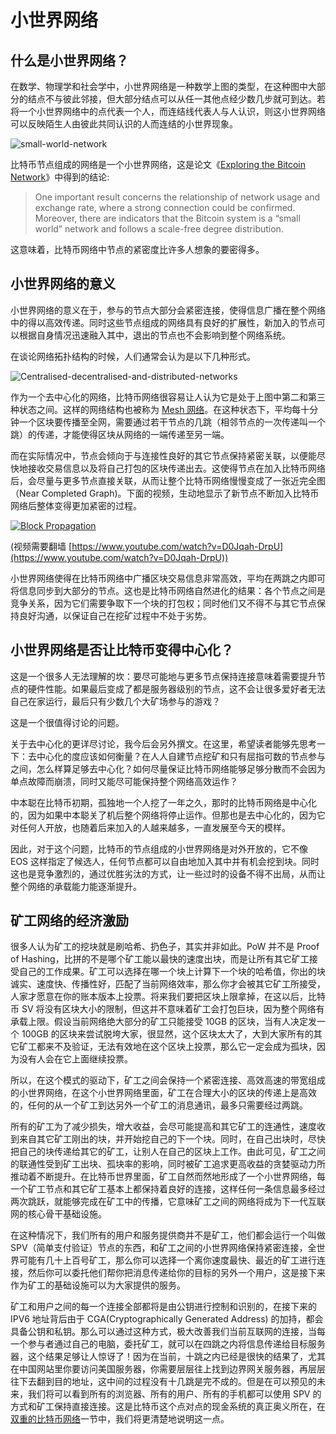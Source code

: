 # 小世界网络

## 什么是小世界网络？

在数学、物理学和社会学中，小世界网络是一种数学上图的类型，在这种图中大部分的结点不与彼此邻接，但大部分结点可以从任一其他点经少数几步就可到达。若将一个小世界网络中的点代表一个人，而连结线代表人与人认识，则这小世界网络可以反映陌生人由彼此共同认识的人而连结的小世界现象。

![small-world-network](https://i1375.photobucket.com/albums/ag455/imcoddy/bitcoin/small-world-network_zpspsjygfkn.png)

比特币节点组成的网络是一个小世界网络，这是论文《[Exploring the Bitcoin Network](https://www.researchgate.net/publication/262562539_Exploring_the_Bitcoin_Network)》中得到的结论:

> One important result concerns the relationship of network usage and exchange rate, where a strong connection could be confirmed. Moreover, there are indicators that the Bitcoin system is a “small world” network and follows a scale-free degree distribution.

这意味着，比特币网络中节点的紧密度比许多人想象的要密得多。

## 小世界网络的意义

小世界网络的意义在于，参与的节点大部分会紧密连接，使得信息广播在整个网络中的得以高效传递。同时这些节点组成的网络具有良好的扩展性，新加入的节点可以根据自身情况迅速融入其中，退出的节点也不会影响到整个网络系统。

在谈论网络拓扑结构的时候，人们通常会认为是以下几种形式。

![Centralised-decentralised-and-distributed-networks](https://i1375.photobucket.com/albums/ag455/imcoddy/bitcoin/Centralised-decentralised-and-distributed-networks-Baran-in-Barabasi-2003_zpsxnpqulzx.png)

作为一个去中心化的网络，比特币网络很容易让人认为它是处于上图中第二和第三种状态之间。这样的网络结构也被称为 [Mesh 网络](https://en.wikipedia.org/wiki/Mesh_networking)。在这种状态下，平均每十分钟一个区块要传播至全网，需要通过若干节点的几跳（相邻节点的一次传递叫一个跳）的传递，才能使得区块从网络的一端传递至另一端。

而在实际情况中，节点会倾向于与连接性良好的其它节点保持紧密关联，以便能尽快地接收交易信息以及将自己打包的区块传递出去。这使得节点在加入比特币网络后，会尽量与更多节点直接关联，从而让整个比特币网络慢慢变成了一张近完全图（Near Completed Graph)。下面的视频，生动地显示了新节点不断加入比特币网络后整体变得更加紧密的过程。

[![Block Propagation](https://img.youtube.com/vi/D0Jqah-DrpU/0.jpg)](https://www.youtube.com/watch?v=D0Jqah-DrpU)

(视频需要翻墙 [https://www.youtube.com/watch?v=D0Jqah-DrpU](https://www.youtube.com/watch?v=D0Jqah-DrpU))

小世界网络使得在比特币网络中广播区块交易信息非常高效，平均在两跳之内即可将信息同步到大部分的节点。这也是比特币网络自然进化的结果：各个节点之间是竞争关系，因为它们需要争取下一个块的打包权；同时他们又不得不与其它节点保持良好沟通，以保证自己在挖矿过程中不处于劣势。

## 小世界网络是否让比特币变得中心化？

这是一个很多人无法理解的坎：要尽可能地与更多节点保持连接意味着需要提升节点的硬件性能。如果最后变成了都是服务器级别的节点，这不会让很多爱好者无法自己在家运行，最后只有少数几个大矿场参与的游戏？

这是一个很值得讨论的问题。

关于去中心化的更详尽讨论，我今后会另外撰文。在这里，希望读者能够先思考一下：去中心化的度应该如何衡量？在人人自建节点挖矿和只有屈指可数的节点参与之间，怎么样算足够去中心化？如何尽量保证比特币网络能够足够分散而不会因为单点故障而崩溃，同时又能尽可能保持整个网络高效运作？

中本聪在比特币初期，孤独地一个人挖了一年之久，那时的比特币网络是中心化的，因为如果中本聪关了机后整个网络将停止运作。但那也是去中心化的，因为它对任何人开放，也随着后来加入的人越来越多，一直发展至今天的模样。

因此，对于这个问题，比特币的节点组成的小世界网络是对外开放的，它不像 EOS 这样指定了候选人，任何节点都可以自由地加入其中并有机会挖到块。同时这也是竞争激烈的，通过优胜劣汰的方式，让一些过时的设备不得不出局，从而让整个网络的承载能力能逐渐提升。

## 矿工网络的经济激励

很多人认为矿工的挖块就是刷哈希、扔色子，其实并非如此。PoW 并不是 Proof of Hashing，比拼的不是哪个矿工能以最快的速度出块，而是让所有其它矿工接受自己的工作成果。矿工可以选择在哪一个块上计算下一个块的哈希值，你出的块诚实、速度快、传播性好，匹配了当前网络效率，那么你才会被其它矿工所接受，人家才愿意在你的账本版本上投票。将来我们要把区块上限拿掉，在这以后，比特币 SV 将没有区块大小的限制，但这并不意味着矿工会打包巨块，因为整个网络有承载上限。假设当前网络绝大部分的矿工只能接受 10GB 的区块，当有人决定发一个 100GB 的区块来尝试脱垮大家，很显然，这个区块太大了，大到大家所有的其它矿工都来不及验证，无法有效地在这个区块上投票，那么它一定会成为孤块，因为没有人会在它上面继续投票。

所以，在这个模式的驱动下，矿工之间会保持一个紧密连接、高效高速的带宽组成的小世界网络，在这个小世界网络里面，矿工在合理大小的区块的传递上是高效的，任何的从一个矿工到达另外一个矿工的消息通讯，最多只需要经过两跳。

所有的矿工为了减少损失，增大收益，会尽可能提高和其它矿工的连通性，速度收到来自其它矿工刚出的块，并开始挖自己的下一个块。同时，在自己出块时，尽快把自己的块传递给其它的矿工，让别人在自己的区块上工作。由此可见，矿工之间的联通性受到矿工出块、孤块率的影响，同时被矿工追求更高收益的贪婪驱动力所推动着不断提升。在比特币世界里面，矿工自然而然地形成了一个小世界网络，每一个矿工节点和其它矿工基本上都保持着良好的连接，这样任何一条信息最多经过两次跳跃，就能够完成在矿工中的传播，它意味矿工之间的网络将成为下一代互联网的核心骨干基础设施。

在这种情况下，我们所有的用户和服务提供商并不是矿工，他们都会运行一个叫做 SPV（简单支付验证）节点的东西，和矿工之间的小世界网络保持紧密连接，全世界可能有几十上百号矿工，那么你可以选择一个离你速度最快、最近的矿工进行连接，然后你可以委托他们帮你把消息传递给你的目标的另外一个用户，这是接下来作为矿工的基础设施可以为大家提供的服务。

矿工和用户之间的每一个连接全部都将是由公钥进行控制和识别的，在接下来的 IPV6 地址背后由于 CGA(Cryptographically Generated Address) 的加持，都会具备公钥和私钥。那么可以通过这种方式，极大改善我们当前互联网的连接，当每一个参与者通过自己的电脑，委托矿工，就可以在四跳之内将信息传递给目标服务器，这个结果足够让人惊讶了！因为在当前，十跳之内已经是很快的结果了，尤其在中国网站里你要访问美国服务器，你需要层层往上找到边界网关服务器，再层层往下去翻到目的地址，这中间的过程没有十几跳是完不成的。但是在可以预见的未来，我们将可以看到所有的浏览器、所有的用户、所有的手机都可以使用 SPV 的方式和矿工保持直接连接。这是比特币这个点对点的现金系统的真正奥义所在，在[双重的比特币网络](../chapter-network/overlayed-bitcoin-network.md)一节中，我们将更清楚地说明这一点。
